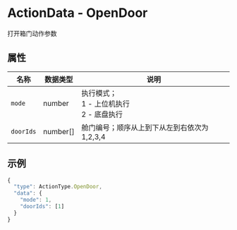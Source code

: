 # ActionData - OpenDoor

打开箱门动作参数

## 属性

| 名称      | 数据类型 | 说明                                           |
| --------- | -------- | ---------------------------------------------- |
| `mode`    | number   | 执行模式；<br/>1 - 上位机执行<br/>2 - 底盘执行 |
| `doorIds` | number[] | 舱门编号；顺序从上到下从左到右依次为1,2,3,4    |

## 示例

```typescript
{
  "type": ActionType.OpenDoor,
  "data": {
    "mode": 1,
    "doorIds": [1]
  }
}
```

### 